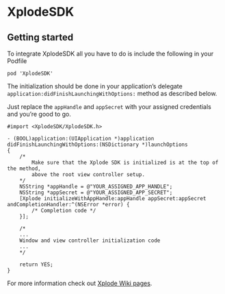 XplodeSDK
=========

## Getting started

To integrate XplodeSDK all you have to do is include the following in your Podfile

	pod 'XplodeSDK'
	
The initialization should be done in your application’s delegate `application:didFinishLaunchingWithOptions:` method as described below.

Just replace the `appHandle` and `appSecret` with your assigned credentials and you’re good to go.	

	#import <XplodeSDK/XplodeSDK.h>
	
	- (BOOL)application:(UIApplication *)application didFinishLaunchingWithOptions:(NSDictionary *)launchOptions
	{
		/*
			Make sure that the Xplode SDK is initialized is at the top of the method,
			above the root view controller setup.
		*/
		NSString *appHandle = @"YOUR_ASSIGNED_APP_HANDLE";
		NSString *appSecret = @"YOUR_ASSIGNED_APP_SECRET";
		[Xplode initializeWithAppHandle:appHandle appSecret:appSecret andCompletionHandler:^(NSError *error) {
			/* Completion code */
		}];

		/*
		...
		Window and view controller initialization code
		...
		*/

		return YES;
	}
	
For more information check out <a href="https://xplode.iddiction.com/#!wiki">Xplode Wiki pages</a>.
